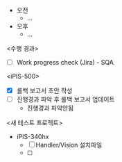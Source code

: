 - 오전
	- ...
- 오후
	- ...

<수행 경과>
- [ ] Work progress check (Jira) - SQA

\<iPIS-500>
- [x] 롤백 보고서 초안 작성
- [ ] 진행경과 파악 후 롤백 보고서 업데이트
	- 진행경과 파악안됨

<새 테스트 프로젝트>
- iPIS-340hx
	- [ ] Handler/Vision 설치파일
	- [ ] 